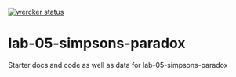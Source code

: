 [![wercker status](https://app.wercker.com/status/b2edd22421dfce5804c75458e523c0c5/s/master "wercker status")](https://app.wercker.com/project/byKey/b2edd22421dfce5804c75458e523c0c5)

# lab-05-simpsons-paradox
Starter docs and code as well as data for lab-05-simpsons-paradox
